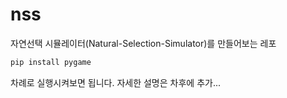 # nss
자연선택 시뮬레이터(Natural-Selection-Simulator)를 만들어보는 레포


``` bash
pip install pygame
```

차례로 실행시켜보면 됩니다.
자세한 설명은 차후에 추가...
